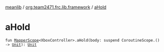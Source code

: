 [meanlib](../index.md) / [org.team2471.frc.lib.framework](index.md) / [aHold](./a-hold.md)

# aHold

`fun `[`MapperScope`](-mapper-scope/index.md)`<XboxController>.aHold(body: suspend CoroutineScope.() -> `[`Unit`](https://kotlinlang.org/api/latest/jvm/stdlib/kotlin/-unit/index.html)`): `[`Unit`](https://kotlinlang.org/api/latest/jvm/stdlib/kotlin/-unit/index.html)